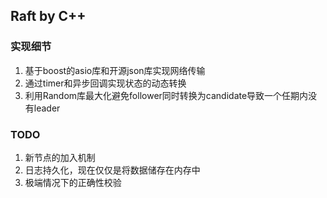 ## Raft by C++

### 实现细节

1. 基于boost的asio库和开源json库实现网络传输
2. 通过timer和异步回调实现状态的动态转换
3. 利用Random库最大化避免follower同时转换为candidate导致一个任期内没有leader

### TODO

1. 新节点的加入机制
2. 日志持久化，现在仅仅是将数据储存在内存中
3. 极端情况下的正确性校验
